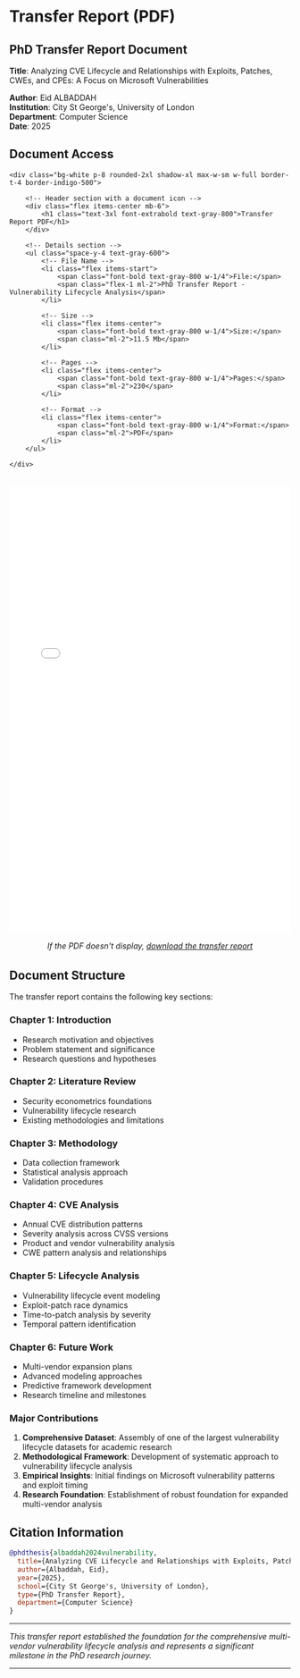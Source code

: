 # Transfer Report (PDF)

## PhD Transfer Report Document

**Title**: Analyzing CVE Lifecycle and Relationships with Exploits, Patches, CWEs, and CPEs: A Focus on Microsoft Vulnerabilities

**Author**: Eid ALBADDAH  
**Institution**: City St George's, University of London  
**Department**: Computer Science  
**Date**: 2025

## Document Access

<div class="paper-status">

<!-- Main card container -->
    <div class="bg-white p-8 rounded-2xl shadow-xl max-w-sm w-full border-t-4 border-indigo-500">

        <!-- Header section with a document icon -->
        <div class="flex items-center mb-6">
            <h1 class="text-3xl font-extrabold text-gray-800">Transfer Report PDF</h1>
        </div>

        <!-- Details section -->
        <ul class="space-y-4 text-gray-600">
            <!-- File Name -->
            <li class="flex items-start">
                <span class="font-bold text-gray-800 w-1/4">File:</span>
                <span class="flex-1 ml-2">PhD Transfer Report - Vulnerability Lifecycle Analysis</span>
            </li>
            
            <!-- Size -->
            <li class="flex items-center">
                <span class="font-bold text-gray-800 w-1/4">Size:</span>
                <span class="ml-2">11.5 Mb</span>
            </li>

            <!-- Pages -->
            <li class="flex items-center">
                <span class="font-bold text-gray-800 w-1/4">Pages:</span>
                <span class="ml-2">230</span>
            </li>
            
            <!-- Format -->
            <li class="flex items-center">
                <span class="font-bold text-gray-800 w-1/4">Format:</span>
                <span class="ml-2">PDF</span>
            </li>
        </ul>

    </div>

<div style="text-align: center; margin: 2rem 0;">
<embed src="../../../pdfs/transfer-report/transfer-report.pdf" type="application/pdf" width="100%" height="800px">
<p><em>If the PDF doesn't display, <a href="../../../pdfs/transfer-report/transfer-report.pdf" download>download the transfer report</a></em></p>
</div>


</div>

## Document Structure

The transfer report contains the following key sections:

### Chapter 1: Introduction
- Research motivation and objectives
- Problem statement and significance
- Research questions and hypotheses

### Chapter 2: Literature Review
- Security econometrics foundations
- Vulnerability lifecycle research
- Existing methodologies and limitations

### Chapter 3: Methodology
- Data collection framework
- Statistical analysis approach
- Validation procedures

### Chapter 4: CVE Analysis
- Annual CVE distribution patterns
- Severity analysis across CVSS versions
- Product and vendor vulnerability analysis
- CWE pattern analysis and relationships

### Chapter 5: Lifecycle Analysis
- Vulnerability lifecycle event modeling
- Exploit-patch race dynamics
- Time-to-patch analysis by severity
- Temporal pattern identification

### Chapter 6: Future Work
- Multi-vendor expansion plans
- Advanced modeling approaches
- Predictive framework development
- Research timeline and milestones


### Major Contributions

1. **Comprehensive Dataset**: Assembly of one of the largest vulnerability lifecycle datasets for academic research
2. **Methodological Framework**: Development of systematic approach to vulnerability lifecycle analysis
3. **Empirical Insights**: Initial findings on Microsoft vulnerability patterns and exploit timing
4. **Research Foundation**: Establishment of robust foundation for expanded multi-vendor analysis



## Citation Information

```bibtex
@phdthesis{albaddah2024vulnerability,
  title={Analyzing CVE Lifecycle and Relationships with Exploits, Patches, CWEs, and CPEs: A Focus on Microsoft Vulnerabilities},
  author={Albaddah, Eid},
  year={2025},
  school={City St George's, University of London},
  type={PhD Transfer Report},
  department={Computer Science}
}
```

---

*This transfer report established the foundation for the comprehensive multi-vendor vulnerability lifecycle analysis and represents a significant milestone in the PhD research journey.*

---